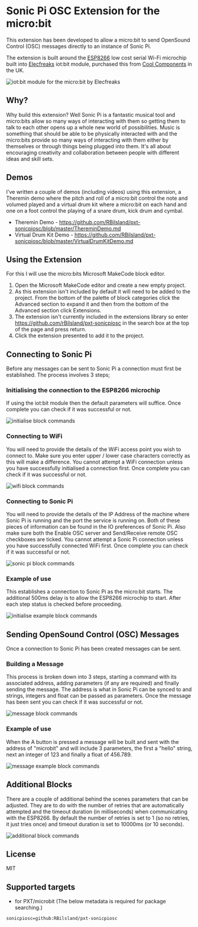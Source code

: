 # Sonic Pi OSC Extension for the micro:bit

This extension has been developed to allow a micro:bit to send OpenSound Control (OSC) messages directly to an instance of Sonic Pi.

The extension is built around the [ESP8266](https://en.wikipedia.org/wiki/ESP8266) low cost serial Wi-Fi microchip built into [Elecfreaks](https://www.elecfreaks.com/store/) iot:bit module, purchased this from [Cool Components](https://coolcomponents.co.uk/products/iot-bit-for-bbc-micro-bit) in the UK.

![iot:bit module for the micro:bit by Elecfreaks](https://github.com/RBilsland/pxt-sonicpiosc/blob/master/images/iotbit.png)


## Why?

Why build this extension? Well Sonic Pi is a fantastic musical tool and micro:bits allow so many ways of interacting with them so getting them to talk to each other opens up a whole new world of possibilities. Music is something that should be able to be physically interacted with and the micro:bits provide so many ways of interacting with them either by themselves or through things being plugged into them. It's all about encouraging creativity and collaboration between people with different ideas and skill sets.


## Demos

I've written a couple of demos (including videos) using this extension, a Theremin demo where the pitch and roll of a micro:bit control the note and volumed played and a virtual drum kit where a micro:bit on each hand and one on a foot control the playing of a snare drum, kick drum and cymbal.

* Theremin Demo - https://github.com/RBilsland/pxt-sonicpiosc/blob/master/ThereminDemo.md
* Virtual Drum Kit Demo - https://github.com/RBilsland/pxt-sonicpiosc/blob/master/VirtualDrumKitDemo.md

## Using the Extension

For this I will use the micro:bits Microsoft MakeCode block editor.

1. Open the Microsoft MakeCode editor and create a new empty project.
2. As this extension isn't included by default it will need to be added to the project. From the bottom of the palette of block categories click the Advanced section to expand it and then from the bottom of the Advanced section click Extensions.
3. The extension isn't currently included in the extensions library so enter https://github.com/rBilsland/pxt-sonicpiosc in the search box at the top of the page and press return.
4. Click the extension presented to add it to the project.


## Connecting to Sonic Pi

Before any messages can be sent to Sonic Pi a connection must first be established. The process involves 3 steps;

### Initialising the connection to the ESP8266 microchip

If using the iot:bit module then the default parameters will suffice. Once complete you can check if it was successful or not.

![initialise block commands](https://github.com/RBilsland/pxt-sonicpiosc/blob/master/images/initialise.png)

### Connecting to WiFi

You will need to provide the details of the WiFi access point you wish to connect to. Make sure you enter upper / lower case characters correctly as this will make a difference. You cannot attempt a WiFi connection unless you have successfully initialised a connection first. Once complete you can check if it was successful or not.

![wifi block commands](https://github.com/RBilsland/pxt-sonicpiosc/blob/master/images/connectWiFi.png)

### Connecting to Sonic Pi

You will need to provide the details of the IP Address of the machine where Sonic Pi is running and the port the service is running on. Both of these pieces of information can be found in the IO preferences of Sonic Pi. Also make sure both the Enable OSC server and Send/Receive remote OSC checkboxes are ticked. You cannot attempt a Sonic Pi connection unless you have successfully connected WiFi first. Once complete you can check if it was successful or not.

![sonic pi block commands](https://github.com/RBilsland/pxt-sonicpiosc/blob/master/images/connectSonicPi.png)

### Example of use

This establishes a connection to Sonic Pi as the micro:bit starts. The additional 500ms delay is to allow the ESP8266 microchip to start. After each step status is checked before proceeding.

![initialise example block commands](https://github.com/RBilsland/pxt-sonicpiosc/blob/master/images/initialiseExample.png)


## Sending OpenSound Control (OSC) Messages

Once a connection to Sonic Pi has been created messages can be sent.

### Building a Message

This process is broken down into 3 steps, starting a command with its associated address, adding parameters (if any are required) and finally sending the message. The address is what in Sonic Pi can be synced to and strings, integers and float can be passed as parameters. Once the message has been sent you can check if it was successful or not.

![message block commands](https://github.com/RBilsland/pxt-sonicpiosc/blob/master/images/message.png)

### Example of use

When the A button is pressed a message will be built and sent with the address of "microbit" and will include 3 parameters, the first a "hello" string, next an integer of 123 and finally a float of 456.789.

![message example block commands](https://github.com/RBilsland/pxt-sonicpiosc/blob/master/images/messageExample.png)


## Additional Blocks

There are a couple of additional behind the scenes parameters that can be adjusted. They are to do with the number of retries that are automatically attempted and the timeout duration (in milliseconds) when communicating with the ESP8266. By default the number of retries is set to 1 (so no retries, it just tries once) and timeout duration is set to 10000ms (or 10 seconds).

![additional block commands](https://github.com/RBilsland/pxt-sonicpiosc/blob/master/images/additional.png)


## License

MIT


## Supported targets

* for PXT/microbit
(The below metadata is required for package searching.)

```package
sonicpiosc=github:RBilsland/pxt-sonicpiosc
```
